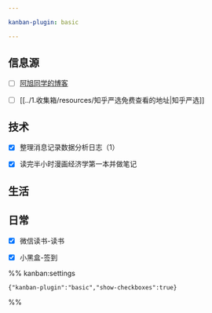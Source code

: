 ```yaml
---

kanban-plugin: basic

---
```


## 信息源

- [ ] [阿旭同学的博客](https://axutongxue.top/)
- [ ] [[../1.收集箱/resources/知乎严选免费查看的地址|知乎严选]]


## 技术

- [x] 整理消息记录数据分析日志（1）
- [x] 读完半小时漫画经济学第一本并做笔记


## 生活



## 日常

- [x] 微信读书-读书
- [x] 小黑盒-签到




%% kanban:settings
```
{"kanban-plugin":"basic","show-checkboxes":true}
```
%%